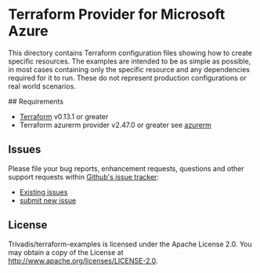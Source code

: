 # Terraform Provider for Microsoft Azure

This directory contains Terraform configuration files showing how to create specific resources. The examples are intended to be as simple as possible, in most cases containing only the specific resource and any dependencies required for it to run. These do not represent production configurations or real world scenarios.

## Requirements

- [Terraform](https://www.terraform.io/downloads.html) v0.13.1 or greater
- Terraform azurerm provider v2.47.0 or greater see [azurerm](https://registry.terraform.io/providers/hashicorp/azurerm/latest)

## Issues

Please file your bug reports, enhancement requests, questions and other support requests within [Github's issue tracker](https://help.github.com/articles/about-issues/):

- [Existing issues](https://github.com/Trivadis/terraform-examples/issues)
- [submit new issue](https://github.com/Trivadis/terraform-examples/issues/new)

## License

Trivadis/terraform-examples is licensed under the Apache License 2.0. You may obtain a copy of the License at <http://www.apache.org/licenses/LICENSE-2.0>.

